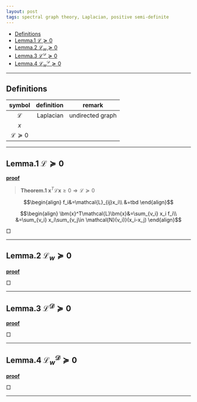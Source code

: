 ```yaml
---
layout: post
tags: spectral graph theory, Laplacian, positive semi-definite
---
```

<script type="text/x-mathjax-config">MathJax.Hub.Config({tex2jax:{inlineMath:[['\$','\$'],['\\(','\\)']],processEscapes:true},CommonHTML: {matchFontHeight:false}});</script>
<script type="text/javascript" async src="https://cdnjs.cloudflare.com/ajax/libs/mathjax/2.7.1/MathJax.js?config=TeX-MML-AM_CHTML"></script>


<!-- @import "[TOC]" {cmd="toc" depthFrom=2 depthTo=6 orderedList=false} -->

<!-- code_chunk_output -->

- [Definitions](#definitions)
- [Lemma.1 $\mathcal{L} \succeq 0$](#lemma1-mathcall-succeq-0)
- [Lemma.2 $\mathcal{L}_w \succeq 0$](#lemma2-mathcall_w-succeq-0)
- [Lemma.3 $\mathcal{L}^\mathcal{D} \succeq 0$](#lemma3-mathcallmathcald-succeq-0)
- [Lemma.4 $\mathcal{L}_w^\mathcal{D} \succeq 0$](#lemma4-mathcall_wmathcald-succeq-0)

<!-- /code_chunk_output -->


---
## Definitions

|symbol|definition|remark|
|:--:|--:|:--:|
|$\mathcal{L}$|Laplacian|undirected graph|
|$x$|||
|$\mathcal{L}\succeq 0$|||

---
## Lemma.1 $\mathcal{L} \succeq 0$

<u>**proof**</u>

> **Theorem.1** $\bm{x}^T\mathcal{L}\bm{x}\ge 0 \Rightarrow \mathcal{L} \succeq 0$

$$\begin{align}
f_i&=\mathcal{L}_{ij}x_i\\
&=tbd
\end{align}$$

$$\begin{align}
\bm{x}^T\mathcal{L}\bm{x}&=\sum_{v_i} x_i f_i\\
&=\sum_{v_i} x_i\sum_{v_j\in \mathcal{N}(v_i)}(x_i-x_j)
\end{align}$$

$\Box$

---
## Lemma.2 $\mathcal{L}_w \succeq 0$

<u>**proof**</u>

$\Box$

---
## Lemma.3 $\mathcal{L}^\mathcal{D} \succeq 0$

<u>**proof**</u>

$\Box$

---
## Lemma.4 $\mathcal{L}_w^\mathcal{D} \succeq 0$

<u>**proof**</u>

$\Box$

---
[^1]: 